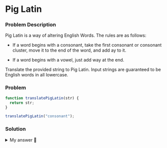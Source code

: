 # Pig Latin

### Problem Description
Pig Latin is a way of altering English Words. The rules are as follows:

- If a word begins with a consonant, take the first consonant or consonant cluster, move it to the end of the word, and add ay to it.

- If a word begins with a vowel, just add way at the end.

Translate the provided string to Pig Latin. Input strings are guaranteed to be English words in all lowercase.

### Problem
```javascript
function translatePigLatin(str) {
  return str;
}

translatePigLatin("consonant");
```

### Solution
<details>
  <summary>
    My answer 🤧
  </summary>
  
  
```javascript
function translatePigLatin(str) {
  if (str.match(/[aeiou]/)) {
    let index = str.indexOf(str.match(/[aeiou]/));
    if (index == 0) 
      return str + "way";
    return str.slice(index) + str.slice(0,index) + "ay";
  }
  return str + "ay";
}

console.log(translatePigLatin("glove"));
```
</details>
